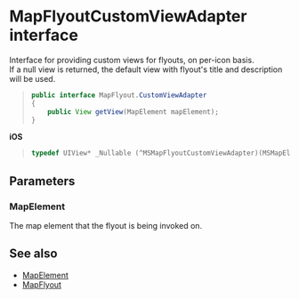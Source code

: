 # MapFlyoutCustomViewAdapter interface

Interface for providing custom views for flyouts, on per-icon basis.  
If a null view is returned, the default view with flyout's title and description will be used.

>```java
> public interface MapFlyout.CustomViewAdapter
> {
>     public View getView(MapElement mapElement);
> }
>```

**iOS**

>```objectivec
> typedef UIView* _Nullable (^MSMapFlyoutCustomViewAdapter)(MSMapElement*)
>```

## Parameters

### MapElement
The map element that the flyout is being invoked on.

## See also

* [MapElement](mapelement-class.md)
* [MapFlyout](mapflyout-class.md)
